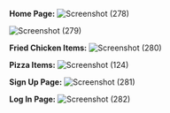**Home Page:**
![Screenshot (278)](https://github.com/sayak006/Fast-Foodie/assets/103072026/01970ed0-1a73-4dc5-9757-f908e147153b)

![Screenshot (279)](https://github.com/sayak006/Fast-Foodie/assets/103072026/c7c393e3-a993-4c03-b6f2-c9d4e0065116)

**Fried Chicken Items:**
![Screenshot (280)](https://github.com/sayak006/Fast-Foodie/assets/103072026/5ffdf378-57f2-408c-8e6e-33452e92d29c)

**Pizza Items:**
![Screenshot (124)](https://github.com/sayak006/Fast-Foodie/assets/103072026/d52a0b1d-b93f-4da5-9a9f-6ae3c5511b6b)

**Sign Up Page:**
![Screenshot (281)](https://github.com/sayak006/Fast-Foodie/assets/103072026/f3e3cab9-76f9-49a4-959d-601583c2313f)

**Log In Page:**
![Screenshot (282)](https://github.com/sayak006/Fast-Foodie/assets/103072026/8393afa6-cfe9-47f3-88d6-dd17ebe4fe10)
